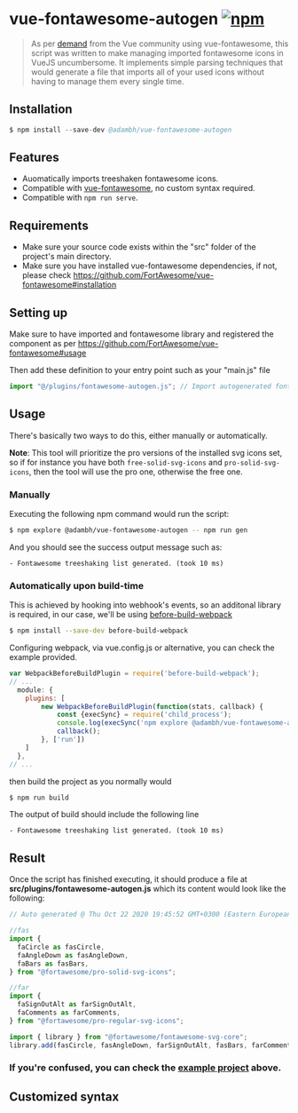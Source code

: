# vue-fontawesome-autogen [![npm](https://img.shields.io/npm/v/@adambh/vue-fontawesome-autogen)](https://www.npmjs.com/package/@adambh/vue-fontawesome-autogen)

> As per [demand](https://github.com/FortAwesome/vue-fontawesome/issues/233) from the Vue community using vue-fontawesome, this script was written to make managing imported fontawesome icons in VueJS uncumbersome. It implements simple parsing techniques that would generate a file that imports all of your used icons without having to manage them every single time.

## Installation

```s
$ npm install --save-dev @adambh/vue-fontawesome-autogen
```

## Features

- Auomatically imports treeshaken fontawesome icons.
- Compatible with [vue-fontawesome](https://github.com/FortAwesome/vue-fontawesome), no custom syntax required.
- Compatible with `npm run serve`.

## Requirements

- Make sure your source code exists within the "src" folder of the project's main directory.
- Make sure you have installed vue-fontawesome dependencies, if not, please check https://github.com/FortAwesome/vue-fontawesome#installation

## Setting up

Make sure to have imported and fontawesome library and registered the component as per https://github.com/FortAwesome/vue-fontawesome#usage

Then add these definition to your entry point such as your "main.js" file

```js
import "@/plugins/fontawesome-autogen.js"; // Import autogenerated fontawesome icons
```

## Usage

There's basically two ways to do this, either manually or automatically.

**Note**: This tool will prioritize the pro versions of the installed svg icons set, so if for instance you have both `free-solid-svg-icons` and `pro-solid-svg-icons`, then the tool will use the pro one, otherwise the free one.

### Manually

Executing the following npm command would run the script:

```sh
$ npm explore @adambh/vue-fontawesome-autogen -- npm run gen
```

And you should see the success output message such as:

```
- Fontawesome treeshaking list generated. (took 10 ms)
```

### Automatically upon build-time

This is achieved by hooking into webhook's events, so an additonal library is required, in our case, we'll be using [before-build-webpack](https://github.com/artemdudkin/before-build-webpack)

```sh
$ npm install --save-dev before-build-webpack
```

Configuring webpack, via vue.config.js or alternative, you can check the example provided.

```js
var WebpackBeforeBuildPlugin = require('before-build-webpack');
// ...
  module: {
    plugins: [
        new WebpackBeforeBuildPlugin(function(stats, callback) {
            const {execSync} = require('child_process');
            console.log(execSync('npm explore @adambh/vue-fontawesome-autogen -- npm run gen').toString());
            callback();
        }, ['run'])
    ]
  },
// ...
```

then build the project as you normally would

```sh
$ npm run build
```

The output of build should include the following line

```
- Fontawesome treeshaking list generated. (took 10 ms)
```

## Result

Once the script has finished executing, it should produce a file at **src/plugins/fontawesome-autogen.js** which its content would look like the following:

```js
// Auto generated @ Thu Oct 22 2020 19:45:52 GMT+0300 (Eastern European Summer Time)

//fas
import {
  faCircle as fasCircle,
  faAngleDown as fasAngleDown,
  faBars as fasBars,
} from "@fortawesome/pro-solid-svg-icons";

//far
import {
  faSignOutAlt as farSignOutAlt,
  faComments as farComments,
} from "@fortawesome/pro-regular-svg-icons";

import { library } from "@fortawesome/fontawesome-svg-core";
library.add(fasCircle, fasAngleDown, farSignOutAlt, fasBars, farComments);
```

### If you're confused, you can check the [example project](https://github.com/GTANAdam/vue-fontawesome-autogen/tree/main/example) above.

## Customized syntax
